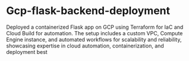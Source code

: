 # Gcp-flask-backend-deployment
Deployed a containerized Flask app on GCP using Terraform for IaC and Cloud Build for automation. The setup includes a custom VPC, Compute Engine instance, and automated workflows for scalability and reliability, showcasing expertise in cloud automation, containerization, and deployment best
